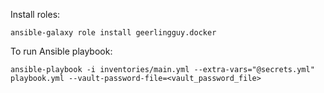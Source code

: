Install roles:
```
ansible-galaxy role install geerlingguy.docker
```

To run Ansible playbook:
```
ansible-playbook -i inventories/main.yml --extra-vars="@secrets.yml" playbook.yml --vault-password-file=<vault_password_file>
```